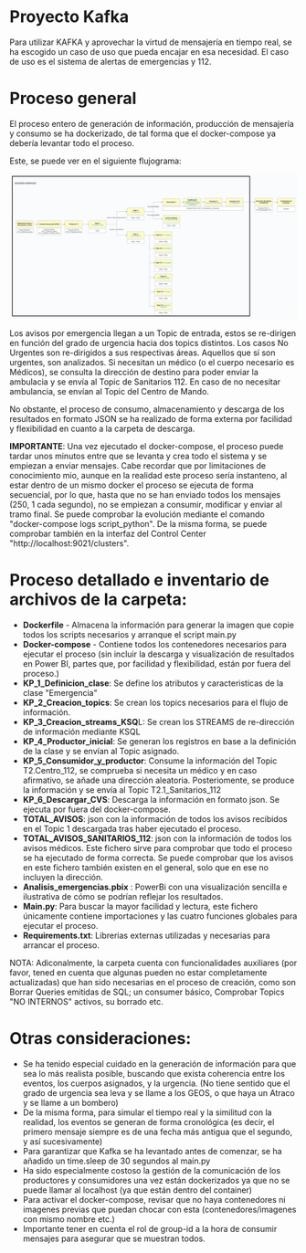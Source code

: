 # Proyecto Kafka
Para utilizar KAFKA y aprovechar la virtud de mensajería en tiempo real, se ha escogido un caso de uso que pueda encajar en esa necesidad. 
El caso de uso es el sistema de alertas de emergencias y 112.

# Proceso general
El proceso entero de generación de información, producción de mensajería y consumo se ha dockerizado, de tal forma que el docker-compose ya debería levantar todo el proceso. 

Este, se puede ver en el siguiente flujograma:

![Alt text](<Flujograma del proceso.jpeg>)

Los avisos por emergencia llegan a un Topic de entrada, estos se re-dirigen en función del grado de urgencia hacia dos topics distintos. Los casos No Urgentes son re-dirigidos a sus respectivas áreas. Aquellos que sí son urgentes, son analizados. Si necesitan un médico (o el cuerpo necesario es Médicos), se consulta la dirección de destino para poder enviar la ambulacia y se envía al Topic de Sanitarios 112. En caso de no necesitar ambulancia, se envían al Topic del Centro de Mando.


No obstante, el proceso de consumo, almacenamiento y descarga de los resultados en formato JSON se ha realizado de forma externa por facilidad y flexibilidad en cuanto a la carpeta de descarga.

**IMPORTANTE**: Una vez ejecutado el docker-compose, el proceso puede tardar unos minutos entre que se levanta y crea todo el sistema y se empiezan a enviar mensajes. Cabe recordar que por limitaciones de conocimiento mio, aunque en la realidad este proceso sería instanteno, al estar dentro de un mismo docker el proceso se ejecuta de forma secuencial, por lo que, hasta que no se han enviado todos los mensajes (250, 1 cada segundo), no se empiezan a consumir, modificar y enviar al tramo final. Se puede comprobar la evolución mediante el comando "docker-compose logs script_python". De la misma forma, se puede comprobar también en la interfaz del Control Center "http://localhost:9021/clusters".

# Proceso detallado e inventario de archivos de la carpeta:
* **Dockerfile** - Almacena la información para generar la imagen que copie todos los scripts necesarios y arranque el script main.py
* **Docker-compose** - Contiene todos los contenedores necesarios para ejecutar el proceso (sin incluir la descarga y visualización de resultados en Power BI, partes que, por facilidad y flexibilidad, están por fuera del proceso.)
* **KP_1_Definicion_clase**: Se define los atributos y caracteristicas de la clase "Emergencia"
* **KP_2_Creacion_topics**: Se crean los topics necesarios para el flujo de información.
* **KP_3_Creacion_streams_KSQ**L: Se crean los STREAMS de re-dirección de información mediante KSQL
* **KP_4_Productor_inicial**: Se generan los registros en base a la definición de la clase y se envían al Topic asignado.
* **KP_5_Consumidor_y_productor**: Consume la información del Topic T2.Centro_112, se comprueba si necesita un médico y en caso afirmativo, se añade una dirección aleatoria. Posteriomente, se produce la información y se envía al Topic T2.1_Sanitarios_112
* **KP_6_Descargar_CVS**: Descarga la información en formato json. Se ejecuta por fuera del docker-compose.
* **TOTAL_AVISOS**: json con la información de todos los avisos recibidos en el Topic 1 descargada tras haber ejecutado el proceso.
* **TOTAL_AVISOS_SANITARIOS_112**: json con la información de todos los avisos médicos. Este fichero sirve para comprobar que todo el proceso se ha ejecutado de forma correcta. Se puede comprobar que los avisos en este fichero también existen en el general, solo que en ese no incluyen la dirección.
* **Analisis_emergencias.pbix** : PowerBi con una visualización sencilla e ilustrativa de cómo se podrían reflejar los resultados.
* **Main.py**: Para buscar la mayor facilidad y lectura, este fichero únicamente contiene importaciones y las cuatro funciones globales para ejecutar el proceso.
* **Requirements.txt**: Librerias externas utilizadas y necesarias para arrancar el proceso.

NOTA: Adiconalmente, la carpeta cuenta con funcionalidades auxiliares (por favor, tened en cuenta que algunas pueden no estar completamente actualizadas) que han sido necesarias en el proceso de creación, como son Borrar Queries emitidas de SQL; un consumer básico, Comprobar Topics "NO INTERNOS" activos, su borrado etc.

# Otras consideraciones:
* Se ha tenido especial cuidado en la generación de información para que sea lo más realista posible, buscando que exista coherencia entre los eventos, los cuerpos asignados, y la urgencia. (No tiene sentido que el grado de urgencia sea leva y se llame a los GEOS, o que haya un Atraco y se llame a un bombero)
* De la misma forma, para simular el tiempo real y la similitud con la realidad, los eventos se generan de forma cronológica (es decir, el primero mensaje siempre es de una fecha más antigua que el segundo, y así sucesivamente)
* Para garantizar que Kafka se ha levantado antes de comenzar, se ha añadido un time.sleep de 30 segundos al main.py
* Ha sido especialmente costoso la gestión de la comunicación de los productores y consumidores una vez están dockerizados ya que no se puede llamar al localhost (ya que están dentro del container)
* Para activar el docker-compose, revisar que no haya contenedores ni imagenes previas que puedan chocar con esta (contenedores/imagenes con mismo nombre etc.)
* Importante tener en cuenta el rol de group-id a la hora de consumir mensajes para asegurar que se muestran todos.
